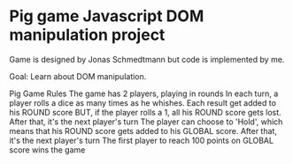 # Pig game Javascript DOM manipulation project

Game is designed by Jonas Schmedtmann but code is implemented by me.

Goal: Learn about DOM manipulation.

Pig Game Rules
The game has 2 players, playing in rounds
In each turn, a player rolls a dice as many times as he whishes. Each result get added to his ROUND score
BUT, if the player rolls a 1, all his ROUND score gets lost. After that, it's the next player's turn
The player can choose to 'Hold', which means that his ROUND score gets added to his GLOBAL score. After that, it's the next player's turn
The first player to reach 100 points on GLOBAL score wins the game
